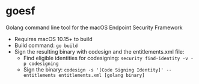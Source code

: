 # goesf
Golang command line tool for the macOS Endpoint Security Framework

- Requires macOS 10.15+ to build
- Build command: `go build`
- Sign the resulting binary with codesign and the entitlements.xml file:
  - Find eligible identities for codesigning: `security find-identity -v -p codesigning`
  - Sign the binary: `codesign -s '[Code Signing Identity]' --entitlements entitlements.xml [golang binary]`
